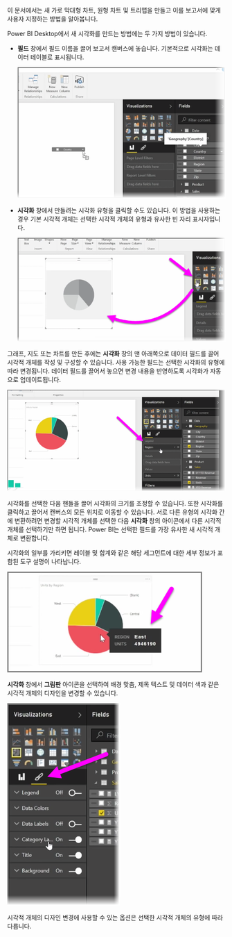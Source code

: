 이 문서에서는 새 가로 막대형 차트, 원형 차트 및 트리맵을 만들고 이를 보고서에 맞게 사용자 지정하는 방법을 알아봅니다.

Power BI Desktop에서 새 시각화를 만드는 방법에는 두 가지 방법이 있습니다.

* **필드** 창에서 필드 이름을 끌어 보고서 캔버스에 놓습니다. 기본적으로 시각화는 데이터 테이블로 표시됩니다.
  
  ![](media/3-2-create-customize-simple-visualizations/3-2_1.png)
* **시각화** 창에서 만들려는 시각화 유형을 클릭할 수도 있습니다. 이 방법을 사용하는 경우 기본 시각적 개체는 선택한 시각적 개체의 유형과 유사한 빈 자리 표시자입니다.
  
  ![](media/3-2-create-customize-simple-visualizations/3-2_2.png)

그래프, 지도 또는 차트를 만든 후에는 **시각화** 창의 맨 아래쪽으로 데이터 필드를 끌어 시각적 개체를 작성 및 구성할 수 있습니다. 사용 가능한 필드는 선택한 시각화의 유형에 따라 변경됩니다. 데이터 필드를 끌어서 놓으면 변경 내용을 반영하도록 시각화가 자동으로 업데이트됩니다.

![](media/3-2-create-customize-simple-visualizations/3-2_3.png)

시각화를 선택한 다음 핸들을 끌어 시각화의 크기를 조정할 수 있습니다. 또한 시각화를 클릭하고 끌어서 캔버스의 모든 위치로 이동할 수 있습니다. 서로 다른 유형의 시각화 간에 변환하려면 변경할 시각적 개체를 선택한 다음 **시각화** 창의 아이콘에서 다른 시각적 개체를 선택하기만 하면 됩니다. Power BI는 선택한 필드를 가장 유사한 새 시각적 개체로 변환합니다.

시각화의 일부를 가리키면 레이블 및 합계와 같은 해당 세그먼트에 대한 세부 정보가 포함된 도구 설명이 나타납니다.

![](media/3-2-create-customize-simple-visualizations/3-2_4.png)

**시각화** 창에서 **그림판** 아이콘을 선택하여 배경 맞춤, 제목 텍스트 및 데이터 색과 같은 시각적 개체의 디자인을 변경할 수 있습니다.

![](media/3-2-create-customize-simple-visualizations/3-2_5.png)

시각적 개체의 디자인 변경에 사용할 수 있는 옵션은 선택한 시각적 개체의 유형에 따라 다릅니다.

